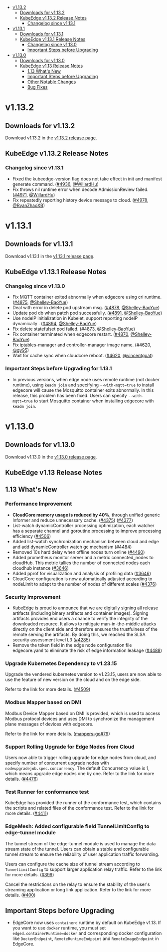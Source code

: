 * [v1.13.2](#v1132)
    * [Downloads for v1.13.2](#downloads-for-v1132)
    * [KubeEdge v1.13.2 Release Notes](#kubeedge-v1132-release-notes)
        * [Changelog since v1.13.1](#changelog-since-v1131)
* [v1.13.1](#v1131)
    * [Downloads for v1.13.1](#downloads-for-v1131)
    * [KubeEdge v1.13.1 Release Notes](#kubeedge-v1131-release-notes)
        * [Changelog since v1.13.0](#changelog-since-v1130)
        * [Important Steps before Upgrading](#important-steps-before-upgrading-for-1131)
* [v1.13.0](#v1130)
    * [Downloads for v1.13.0](#downloads-for-v1130)
    * [KubeEdge v1.13 Release Notes](#kubeedge-v113-release-notes)
        * [1.13 What's New](#113-whats-new)
        * [Important Steps before Upgrading](#important-steps-before-upgrading)
        * [Other Notable Changes](#other-notable-changes)
        * [Bug Fixes](#bug-fixes)

# v1.13.2

## Downloads for v1.13.2

Download v1.13.2 in the [v1.13.2 release page](https://github.com/kubeedge/kubeedge/releases/tag/v1.13.2).

## KubeEdge v1.13.2 Release Notes

### Changelog since v1.13.1

- Fixed the kubeedge-version flag does not take effect in init and manifest generate command. ([#4936](https://github.com/kubeedge/kubeedge/pull/4936), [@WillardHu](https://github.com/WillardHu))
- Fix throws nil runtime error when decode AdmissionReview failed. ([#4971](https://github.com/kubeedge/kubeedge/pull/4971), [@WillardHu](https://github.com/WillardHu))
- Fix repeatedly reporting history device message to cloud. ([#4978](https://github.com/kubeedge/kubeedge/pull/4978), [@RyanZhaoXB](https://github.com/RyanZhaoXB))

# v1.13.1

## Downloads for v1.13.1

Download v1.13.1 in the [v1.13.1 release page](https://github.com/kubeedge/kubeedge/releases/tag/v1.13.1).

## KubeEdge v1.13.1 Release Notes

### Changelog since v1.13.0

- Fix MQTT container exited abnormally when edgecore using cri runtime. ([#4875](https://github.com/kubeedge/kubeedge/pull/4875), [@Shelley-BaoYue](https://github.com/Shelley-BaoYue))
- Deal with error in delete pod upstream msg. ([#4878](https://github.com/kubeedge/kubeedge/pull/4878), [@Shelley-BaoYue](https://github.com/Shelley-BaoYue))
- Update pod db when patch pod successfully. ([#4891](https://github.com/kubeedge/kubeedge/pull/4891), [@Shelley-BaoYue](https://github.com/Shelley-BaoYue))
- Use nodeIP initialization in Kubelet, support reporting nodeIP dynamically . ([#4894](https://github.com/kubeedge/kubeedge/pull/4894), [@Shelley-BaoYue](https://github.com/Shelley-BaoYue))
- Fix delete statefulset pod failed. ([#4873](https://github.com/kubeedge/kubeedge/pull/4873), [@Shelley-BaoYue](https://github.com/Shelley-BaoYue))
- Fix container terminated when edgecore restart. ([#4870](https://github.com/kubeedge/kubeedge/pull/4870), [@Shelley-BaoYue](https://github.com/Shelley-BaoYue))
- Fix iptables-manager and controller-manager image name. ([#4620](https://github.com/kubeedge/kubeedge/pull/4620), [@gy95](https://github.com/gy95))
- Wait for cache sync when cloudcore reboot. ([#4620](https://github.com/kubeedge/kubeedge/pull/4786), [@vincentgoat](https://github.com/vincentgoat))

### Important Steps before Upgrading for 1.13.1
- In previous versions, when edge node uses remote runtime (not docker runtime), using `keadm join` and specifying `--with-mqtt=true` to install edgecore will cause the Mosquitto container exits abnormally. In this release, this problem has been fixed. Users can specify `--with-mqtt=true` to start Mosquitto container when installing edgecore with `keadm join`.


# v1.13.0

## Downloads for v1.13.0

Download v1.13.0 in the [v1.13.0 release page](https://github.com/kubeedge/kubeedge/releases/tag/v1.13.0).

## KubeEdge v1.13 Release Notes

## 1.13 What's New

### Performance Improvement

- **CloudCore memory usage is reduced by 40%**, through unified generic Informer and reduce unnecessary cache. ([#4375](https://github.com/kubeedge/kubeedge/pull/4375)) ([#4377](https://github.com/kubeedge/kubeedge/pull/4377))
- List-watch dynamicController processing optimization, each watcher has a separate channel and goroutine processing to improve processing efficiency ([#4506](https://github.com/kubeedge/kubeedge/pull/4506))
- Added list-watch synchronization mechanism between cloud and edge and add dynamicController watch gc mechanism ([#4484](https://github.com/kubeedge/kubeedge/pull/4484))
- Removed 10s hard delay when offline nodes turn online ([#4490](https://github.com/kubeedge/kubeedge/pull/4490))
- Added prometheus monitor server and a metric connected_nodes to cloudHub. This metric tallies the number of connected nodes each cloudhub instance ([#3646](https://github.com/kubeedge/kubeedge/pull/3646))
- Added pprof for visualization and analysis of profiling data ([#3646](https://github.com/kubeedge/kubeedge/pull/3646))
- CloudCore configuration is now automatically adjusted according to nodeLimit to adapt to the number of nodes of different scales ([#4376](https://github.com/kubeedge/kubeedge/pull/4376))


### Security Improvement

- KubeEdge is proud to announce that we are digitally signing all release artifacts (including binary artifacts and container images). 
  Signing artifacts provides end users a chance to verify the integrity of the downloaded resource. It allows to mitigate man-in-the-middle attacks 
  directly on the client side and therefore ensures the trustfulness of the remote serving the artifacts. By doing this, we reached the 
  SLSA security assessment level L3 ([#4285](https://github.com/kubeedge/kubeedge/pull/4285))
- Remove the token field in the edge node configuration file edgecore.yaml to eliminate the risk of edge information leakage ([#4488](https://github.com/kubeedge/kubeedge/pull/4488))


### Upgrade Kubernetes Dependency to v1.23.15

Upgrade the vendered kubernetes version to v1.23.15, users are now able to use the feature of new version on the cloud and on the edge side.

Refer to the link for more details. ([#4509](https://github.com/kubeedge/kubeedge/pull/4509))


### Modbus Mapper based on DMI

Modbus Device Mapper based on DMI is provided, which is used to access Modbus protocol
devices and uses DMI to synchronize the management plane messages of devices with edgecore.

Refer to the link for more details. ([mappers-go#79](https://github.com/kubeedge/mappers-go/pull/79))


### Support Rolling Upgrade for Edge Nodes from Cloud

Users now able to trigger rolling upgrade for edge nodes from cloud, and specify number of concurrent upgrade nodes with `nodeupgradejob.spec.concurrency`. 
The default Concurrency value is 1, which means upgrade edge nodes one by one.
Refer to the link for more details. ([#4476](https://github.com/kubeedge/kubeedge/pull/4476))

### Test Runner for conformance test

KubeEdge has provided the runner of the conformance test, which contains the scripts 
and related files of the conformance test. 
Refer to the link for more details. ([#4411](https://github.com/kubeedge/kubeedge/pull/4411))

### EdgeMesh: Added configurable field TunnelLimitConfig to edge-tunnel module

The tunnel stream of the edge-tunnel module is used to manage the data stream state of the tunnel. 
Users can obtain a stable and configurable tunnel stream to ensure the reliability of user application traffic forwarding.

Users can configure the cache size of tunnel stream according to `TunnelLimitConfig` to support larger application relay traffic.
Refer to the link for more details. ([#399](https://github.com/kubeedge/edgemesh/pull/399))

Cancel the restrictions on the relay to ensure the stability of the user's streaming application or long link application.
Refer to the link for more details. ([#400](https://github.com/kubeedge/edgemesh/pull/400))



## Important Steps before Upgrading

- EdgeCore now uses `containerd` runtime by default on KubeEdge v1.13. If you want to use `docker` runtime, you
  must set `edged.containerRuntime=docker` and corresponding docker configuration like `DockerEndpoint`, `RemoteRuntimeEndpoint` and `RemoteImageEndpoint` in EdgeCore.
